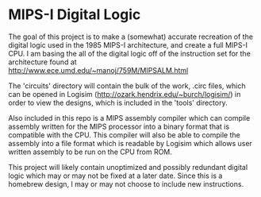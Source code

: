 MIPS-I Digital Logic
==================
The goal of this project is to make a (somewhat) accurate recreation of the digital logic used in the 1985 MIPS-I architecture, and create a full MIPS-I CPU. I am basing the all of the digital logic off of the instruction set for the architecture found at http://www.ece.umd.edu/~manoj/759M/MIPSALM.html

The 'circuits' directory will contain the bulk of the work, .circ files, which can be opened in Logisim (http://ozark.hendrix.edu/~burch/logisim/) in order to view the designs, which is included in the 'tools' directory.

Also included in this repo is a MIPS assembly compiler which can compile assembly written for the MIPS processor into a binary format that is compatible with the CPU. This compiler will also be able to compile the assembly into a file format which is readable by Logisim which allows user written assembly to be run on the CPU from ROM.

This project will likely contain unoptimized and possibly redundant digital logic which may or may not be fixed at a later date. Since this is a homebrew design, I may or may not choose to include new instructions.

